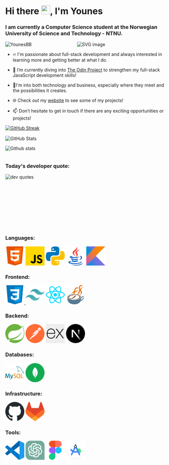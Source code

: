 <h1 >Hi there <img src="https://media.giphy.com/media/hvRJCLFzcasrR4ia7z/giphy.gif" width="28px" height="28px">, I'm Younes</h1>
<h3 >I am currently a Computer Science student at the Norwegian University of Science and Technology - NTNU.</h3>

<img width="55%" align="right" alt="SVG image" src="https://raw.githubusercontent.com/onimur/.github/master/.resources/git-header.svg" />
<p > <img src="https://komarev.com/ghpvc/?username=YounesBB&label=Profile%20views&color=blueviolet&style=for-the-badge&base=20" alt="YounesBB" /> </p>

- 🔥 I'm passionate about full-stack development and always interested in learning more and getting better at what I do. 

- 🌱 I’m currently diving into [The Odin Project](https://www.theodinproject.com/about) to strengthen my full-stack JavaScript development skills!

- 🚀I'm into both technology and business, especially where they meet and the possibilities it creates.

- 🌐 Check out my [website](https://younesbb.github.io/HomeBase/) to see some of my projects!

- 📫 Don’t hesitate to get in touch if there are any exciting opportunities or projects!

<p><a href="https://git.io/streak-stats"><img  src="https://streak-stats.demolab.com?user=YounesBB&theme=holi-theme&hide_border=true&mode=weekly" alt="GitHub Streak" /></a></p>
<p><img align="center" src="https://github-readme-stats.vercel.app/api?username=YounesBB&show_icons=true&hide_border=true&theme=github_dark&locale=en" alt="GitHub Stats" /></p>
<p><img  src="https://github-readme-stats.vercel.app/api/top-langs?username=YounesBB&show_icons=true&hide_border=true&theme=github_dark&locale=en&layout=compact&hide_progress=true" alt="Github stats" /></p>

<div style="clear:both;"></div>

<h3 ><strong>Today's developer quote:</strong></h3>
<p><img  src="https://quotes-github-readme.vercel.app/api?type=horizontal&theme=chartreuse-dark&border=true)](https://github.com/piyushsuthar/github-readme-quotes" alt="dev quotes" /></p>


<br/>
<br/>
<br/>
<br/>
<br/>
<br/>
<br/>
<br/>

<h3 >Languages:</h3>
<a href="https://developer.mozilla.org/docs/Web/HTML/" target="_blank" rel="noreferrer"> <img src="./assets/html.svg" alt="HTML" width="60" height="60"/></a>
<a href="https://developer.mozilla.org/docs/Web/javascript/" target="_blank" rel="noreferrer"> <img src="./assets/javascript.svg" alt="JavaScript" width="60" height="60"/></a>
<a href="https://www.python.org/" target="_blank" rel="noreferrer"> <img src="./assets/python.svg" alt="Python" width="60" height="60"/></a>
<a href="https://www.java.com/" target="_blank" rel="noreferrer"> <img src="./assets/java.svg" alt="Java" width="60" height="60"/></a>
<a href="https://kotlinlang.org/docs/home.html" target="_blank" rel="noreferrer"><img src="./assets/kotlin.svg" alt="Kotlin" width="60" height="60"/></a>

<h3 >Frontend:</h3>
<a href="https://developer.mozilla.org/docs/Web/CSS/" target="_blank" rel="noreferrer"> <img src="./assets/css.svg" alt="CSS" width="60" height="60"/> </a>
<a href="https://tailwindcss.com/" target="_blank" rel="noreferrer"> <img src="./assets/tailwindcss.svg" alt="Tailwind CSS" width="60" height="60"/></a>
<a href="https://react.dev/" target="_blank" rel="noreferrer"> <img src="./assets/react.svg" alt="React" width="60" height="60"/></a>
<a href="https://openjfx.io/" target="_blank" rel="noreferrer"> <img src="./assets/javafx.svg" alt="JavaFX" width="60" height="60"/></a>

<h3 >Backend:</h3>
<a href="https://spring.io/" target="_blank" rel="noreferrer"> <img src="./assets/spring.svg" alt="Spring" width="60" height="60"/></a>
<a href="https://www.postman.com/" target="_blank" rel="noreferrer"> <img src="./assets/postman.svg" alt="Postman" width="60" height="60"/></a>
<a href="https://expressjs.com/" target="_blank" rel="noreferrer"> <img src="./assets/expressjs.svg" alt="Express.js" width="60" height="60"/></a>
<a href="https://nextjs.org/" target="_blank" rel="noreferrer"> <img src="./assets/nextjs.svg" alt="Next.js" width="60" height="60"/></a>

<h3 >Databases:</h3>
<a href="https://www.mysql.com/" target="_blank" rel="noreferrer"> <img src="./assets/mysql.svg" alt="MySQL" width="60" height="60"/></a>
<a href="https://www.mongodb.com/" target="_blank" rel="noreferrer"> <img src="./assets/mongodb.svg" alt="MongoDB" width="60" height="60"/></a>

<h3 >Infrastructure:</h3>
<a href="https://docs.github.com/" target="_blank" rel="noreferrer"> <img src="./assets/github.svg" alt="GitHub" width="60" height="60"/></a>
<a href="https://docs.gitlab.com/" target="_blank" rel="noreferrer"> <img src="./assets/gitlab.svg" alt="GitLab" width="60" height="60"/></a>

<h3 >Tools:</h3>
<a href="https://code.visualstudio.com/" target="_blank" rel="noreferrer"> <img src="./assets/vscode.svg" alt="Visual Studio Code" width="60" height="60"/></a>
<a href="https://openai.com/blog/chatgpt/" target="_blank" rel="noreferrer"> <img src="./assets/chatgpt.svg" alt="ChatGPT" width="60" height="60"/></a>
<a href="https://www.figma.com/" target="_blank" rel="noreferrer"> <img src="./assets/figma.svg" alt="Figma" width="60" height="60"/></a>
<a href="https://developer.android.com/studio" target="_blank" rel="noreferrer"> <img src="./assets/androidstudio.svg" alt="Android Studio" width="60" height="60"/></a>